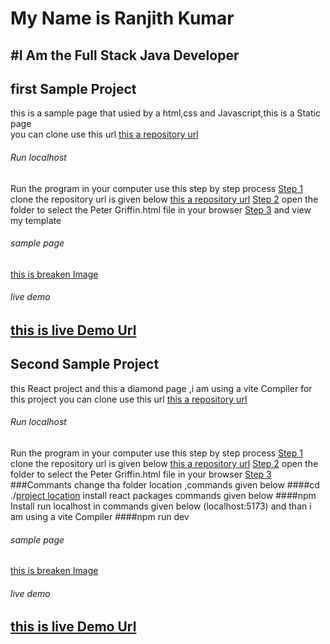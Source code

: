 # My Name is Ranjith Kumar
#I Am the Full Stack Java Developer 
---
## first Sample Project
this is a sample page that usied by a html,css and Javascript,this is a Static page<br>
you can clone use this url
[this a repository url]()
###### Run localhost
Run the program in your computer use this step by step process
<u>Step 1</u>
clone the repository url is given below
[this a repository url]()
<u>Step 2</u>
open the folder to select the Peter Griffin.html file in your browser
<u>Step 3</u>
and view my template 
###### sample page 
[this is breaken Image]()
###### live demo
[this is live Demo Url ]()
---
## Second Sample Project
this React project and this a diamond page ,i am using a vite Compiler for this project 
you can clone use this url
[this a repository url]()
###### Run localhost
Run the program in your computer use this step by step process
<u>Step 1</u>
clone the repository url is given below
[this a repository url]()
<u>Step 2</u>
open the folder to select the Peter Griffin.html file in your browser
<u>Step 3</u>
###Commants
change tha folder location ,commands given below
####cd ./<u>project location</u>
install react packages commands given below
####npm Install 
run localhost in commands given below (localhost:5173) and than i am using a vite Compiler 
####npm run dev
###### sample page 
[this is breaken Image]()
###### live demo
[this is live Demo Url ]()
---
